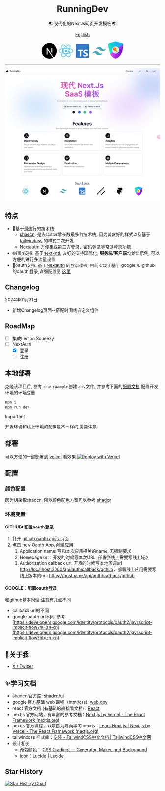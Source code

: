 <div align="center">
  <h1>RunningDev</h1>

  <p>🌏 现代化的NextJs网页开发模板 🌏</p>
   
   [English](./README-en.md)
</div>

<div align="center">
   <img width="50" src="./public/next.svg" alt="Next.js" title="Next.js"/> 
   <img width="50" src="./public/react.svg" alt="react.js" title="react.js"/>
  <img width="50" src="./public/ts.svg" alt="ts" title="TypeScript"/>
  <img width="50" src="./public/tailwindcss.svg" alt="Tailwind CSS" title="Tailwind CSS"/>
  <img alt="next-auth" width="50" src="./public/authjs.webp"/>
</div>

---

![RunningDev](./public/website-v2.png)

## 特点

- 🌟基于最流行的技术栈:
  - [shadcn](https://ui.shadcn.com/): 是去年star增长数最多的技术栈, 因为其友好的样式以及基于 [tailwindcss](https://www.tailwindcss.cn/) 的样式二次开发
  - [Nextauth](https://next-auth.js.org/): 方便集成第三方登录、密码登录等常见登录功能
- 🌐i18n支持: 基于[next-intl](https://github.com/amannn/next-intl), 友好的支持国际化, **服务端/客户端**均给出示例, 可以方便的进行多流量设置
- 🚀oauth支持: 基于[Nextauth](https://next-auth.js.org/) 的登录模板, 目前实现了基于 google 和 github 的oauth 登录,详细配置见 [这里](#环境变量)

## Changelog

2024年01月31日

- 新增Changelog页面--搭配时间线自定义组件

## RoadMap

- [ ] 集成Lemon Squeezy
- [ ] NextAuth
  - [x] 登录
  - [ ] 注册

## 本地部署

克隆该项目后, 参考`.env.example`创建`.env`文件, 并参考下面的[配置文档](#环境变量) 配置开发环境的环境变量

```shell
npm i
npm run dev
```

> [!IMPORTANT]
> 开发环境和线上环境的配置是不一样的,需要注意

## 部署

可以方便的一键部署到 [vercel](https://vercel.com/) 看效果
[![Deploy with Vercel](https://vercel.com/button)](https://vercel.com/new/clone?repository-url=https%3A%2F%2Fgithub.com%2Ftonyljx%2Fsaas-lightweight-template&env=GITHUB_APP_CLIENT_ID,GITHUB_APP_CLIENT_SECRET,GOOGLE_APP_CLIENT_ID,GOOGLE_CLIENT_SECRET,NEXTAUTH_SECRET)

## 配置

### 颜色配置

因为UI采取shadcn, 所以颜色配色方案可以参考 [shadcn](https://ui.shadcn.com/themes)

### 环境变量

#### GITHUB: 配置oauth登录

1. 打开 [github oauth apps ](https://github.com/settings/developers) 页面
2. 点击 new Oauth App, 创建应用
   1. Application name: 写和本次应用相关的name, 无强制要求
   2. Homepage url：开发的时候写本次URL, 部署到线上需要写线上域名
   3. Authorization callback url: 开发的时候写本地回调url [http://localhost:3000/api/auth/callback/github](http://localhost:3000/api/auth/callback/github)，部署线上应用需要写线上版本的url: [https://hostname/api/auth/callback/github](https://hostname/api/auth/callback/github)

#### GOOGLE：配置oauth登录

和github基本同理,注意有几点不同

- callback url的不同
- google oauth url不同: 参考[https://developers.google.com/identity/protocols/oauth2/javascript-implicit-flow?hl=zh-cn](https://developers.google.com/identity/protocols/oauth2/javascript-implicit-flow?hl=zh-cn)

## 👀关于我

- [X / Twitter](https://twitter.com/abc30037274)

## ✨学习文档

- shadcn 官方库: [shadcn/ui](https://ui.shadcn.com/)
- google 官方基础 web 课程（html/css): [web.dev](https://web.dev/learn/)
- react 官方文档 (有基础的直接看文档) : [React](https://react.dev/)
- nextjs 官方网站，有丰富的参考文档：[Next.js by Vercel - The React Framework (nextjs.org)](https://nextjs.org/)
- nextjs 官方课程，以项目为导向学习 nextjs：[Learn Next.js | Next.js by Vercel - The React Framework (nextjs.org)](https://nextjs.org/learn?utm_source=next-site&utm_medium=homepage-cta&utm_campaign=home)
- tailwindcss 样式库：[安装 - TailwindCSS中文文档 | TailwindCSS中文网](https://www.tailwindcss.cn/docs/installation)
- 设计相关
  - 渐变颜色： [CSS Gradient — Generator, Maker, and Background](https://cssgradient.io/)
  - icon：[Lucide | Lucide](https://lucide.dev/icons/)

## Star History

[![Star History Chart](https://api.star-history.com/svg?repos=tonyljx/RunningDev&type=Date)](https://star-history.com/#tonyljx/RunningDev&Date)
